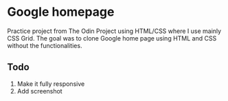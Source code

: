 # Google homepage

Practice project from The Odin Project using HTML/CSS where I use mainly CSS Grid. The goal was to clone Google home page using HTML and CSS without the functionalities.

## Todo

1. Make it fully responsive 
1. Add screenshot
